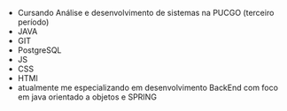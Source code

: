 - Cursando Análise e desenvolvimento de sistemas na PUCGO (terceiro período)
- JAVA
- GIT
- PostgreSQL
- JS
- CSS
- HTMl
- atualmente me especializando em desenvolvimento BackEnd com foco em java orientado a objetos e SPRING 
